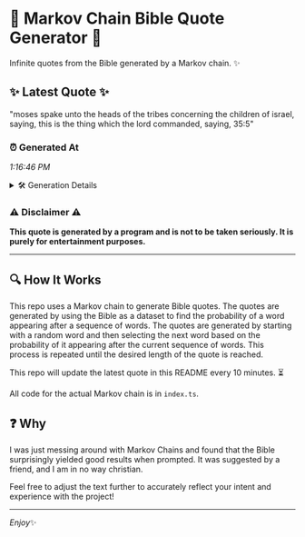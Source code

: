 # 📖 Markov Chain Bible Quote Generator 📖

Infinite quotes from the Bible generated by a Markov chain. ✨

## ✨ Latest Quote ✨
"moses spake unto the heads of the tribes concerning the children of israel, saying, this is the thing which the lord commanded, saying, 35:5"

### ⏰ Generated At
*1:16:46 PM*

<details>
    <summary>🛠️ Generation Details</summary>
    <p>
        <strong>🌱 Seed:</strong> moses<br>
        <strong>🔄 Iterations:</strong> 23<br>
        <strong>📜 Context History:</strong><br>[ moses ]: spake<br>[ moses, spake ]: unto<br>[ moses, spake, unto ]: the<br>[ moses, spake, unto, the ]: heads<br>[ moses, spake, unto, the, heads ]: of<br>[ moses, spake, unto, the, heads, of ]: the<br>[ spake, unto, the, heads, of, the ]: tribes<br>[ unto, the, heads, of, the, tribes ]: concerning<br>[ the, heads, of, the, tribes, concerning ]: the<br>[ heads, of, the, tribes, concerning, the ]: children<br>[ of, the, tribes, concerning, the, children ]: of<br>[ the, tribes, concerning, the, children, of ]: israel,<br>[ tribes, concerning, the, children, of, israel, ]: saying,<br>[ concerning, the, children, of, israel,, saying, ]: this<br>[ the, children, of, israel,, saying,, this ]: is<br>[ children, of, israel,, saying,, this, is ]: the<br>[ of, israel,, saying,, this, is, the ]: thing<br>[ israel,, saying,, this, is, the, thing ]: which<br>[ saying,, this, is, the, thing, which ]: the<br>[ this, is, the, thing, which, the ]: lord<br>[ is, the, thing, which, the, lord ]: commanded,<br>[ the, thing, which, the, lord, commanded, ]: saying,<br>[ thing, which, the, lord, commanded,, saying, ]: 35:5<br>
    </p>
</details>

### ⚠️ Disclaimer ⚠️
**This quote is generated by a program and is not to be taken seriously. It is purely for entertainment purposes.**

---

## 🔍 How It Works

This repo uses a Markov chain to generate Bible quotes. The quotes are generated by using the Bible as a dataset to find the probability of a word appearing after a sequence of words. The quotes are generated by starting with a random word and then selecting the next word based on the probability of it appearing after the current sequence of words. This process is repeated until the desired length of the quote is reached.

This repo will update the latest quote in this README every 10 minutes. ⏳

All code for the actual Markov chain is in `index.ts`.

## ❓ Why

I was just messing around with Markov Chains and found that the Bible surprisingly yielded good results when prompted. 
It was suggested by a friend, and I am in no way christian.

Feel free to adjust the text further to accurately reflect your intent and experience with the project!

---

*Enjoy*✨
